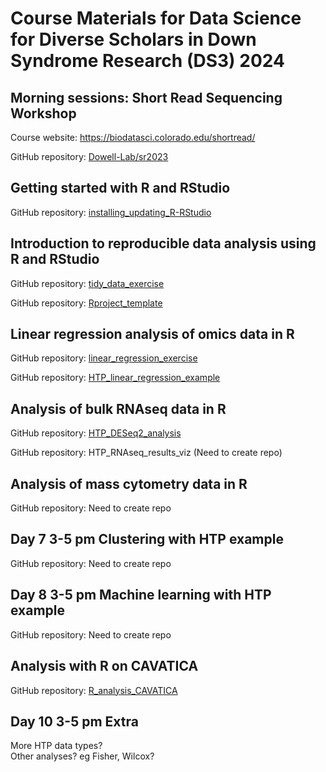 # Course Materials for Data Science for Diverse Scholars in Down Syndrome Research (DS3) 2024  
<!-- Any other info/links here? -->

## Morning sessions: Short Read Sequencing Workshop
Course website: https://biodatasci.colorado.edu/shortread/

GitHub repository: [Dowell-Lab/sr2023](https://github.com/Dowell-Lab/sr2023)

<!-- This content will not appear in the rendered Markdown -->
<!-- Add section here for Day 1? -->
<!-- Add links to slides for each day? -->
<!-- Add numbers or day labels to each heading? -->

## Getting started with R and RStudio
GitHub repository: [installing_updating_R-RStudio](https://github.com/DS3-2024/installing_updating_R-RStudio)

## Introduction to reproducible data analysis using R and RStudio
GitHub repository: [tidy_data_exercise](https://github.com/DS3-2024/tidy_data_exercise)

GitHub repository: [Rproject_template](https://github.com/DS3-2024/Rproject_template)

## Linear regression analysis of omics data in R
GitHub repository: [linear_regression_exercise](https://github.com/DS3-2024/linear_regression_exercise)

GitHub repository: [HTP_linear_regression_example](https://github.com/DS3-2024/HTP_linear_regression_example)

## Analysis of bulk RNAseq data in R 
<!-- Check timing with Mary/Robin -->
GitHub repository: [HTP_DESeq2_analysis](https://github.com/DS3-2024/HTP_DESeq2_analysis)

GitHub repository: HTP_RNAseq_results_viz (Need to create repo)

## Analysis of mass cytometry data in R
GitHub repository: Need to create repo

## Day 7 3-5 pm Clustering with HTP example 
<!-- Need title from Jim -->
GitHub repository: Need to create repo

## Day 8 3-5 pm Machine learning with HTP example
<!-- Need title from Jim -->
GitHub repository: Need to create repo

## Analysis with R on CAVATICA
GitHub repository: [R_analysis_CAVATICA](https://github.com/DS3-2024/R_analysis_CAVATICA)

## Day 10 3-5 pm Extra
<!-- Need title / content? -->
More HTP data types?  
Other analyses? eg Fisher, Wilcox?  


